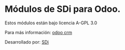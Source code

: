# Módulos de SDi para Odoo.


Estos módulos están bajo licencia A-GPL 3.0

Para más información: [odoo crm](https://www.sdi.es/crm/)

Desarrollado por: [SDi](https://www.sdi.es/)
